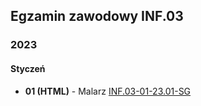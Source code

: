 ## Egzamin zawodowy INF.03

### 2023
#### Styczeń
- **01 (HTML)** - Malarz [INF.03-01-23.01-SG](INF.03-01-23.01-SG)
